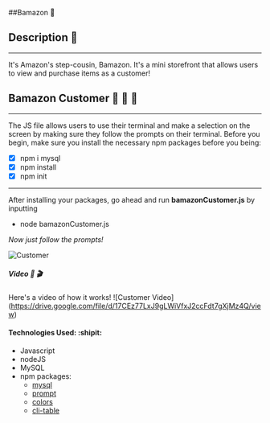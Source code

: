##Bamazon :information_desk_person:

## Description :eyes:
***

It's Amazon's step-cousin, Bamazon. It's a mini storefront that allows users to view and purchase items as a customer!

## Bamazon Customer :purse: :purse: :purse:
***

The JS file allows users to use their terminal and make a selection on the screen by making sure they follow the prompts on their terminal. Before you begin, make sure you install the necessary npm packages before you being:
- [x] npm i mysql
- [x] npm install
- [x] npm init
***
After installing your packages, go ahead and run **bamazonCustomer.js** by inputting
* node bamazonCustomer.js

_Now just follow the prompts!_

![Customer](images/customer_table)

##### Video :vhs: :clapper:
Here's a video of how it works!
![Customer Video] (https://drive.google.com/file/d/17CEz77LxJ9gLWiVfxJ2ccFdt7gXjMz4Q/view)

#### Technologies Used: :shipit:
* Javascript
* nodeJS
* MySQL
* npm packages:
	- [mysql](https://github.com/felixge/node-mysql)
	- [prompt](https://github.com/flatiron/prompt)
	- [colors](https://github.com/Marak/colors.js)
	- [cli-table](https://github.com/Automattic/cli-table)


